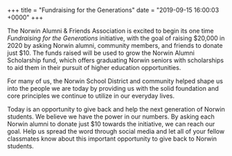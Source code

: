 +++
title = "Fundraising for the Generations"
date = "2019-09-15 16:00:03 +0000"
+++

The Norwin Alumni & Friends Association is excited to begin its one time *Fundraising for the Generations* initiative, with the goal of raising $20,000 in 2020 by asking Norwin alumni, community members, and friends to donate just $10. The funds raised will be used to grow the Norwin Alumni Scholarship fund, which offers graduating Norwin seniors with scholarships to aid them in their pursuit of higher education opportunities. 

For many of us, the Norwin School District and community helped shape us into the people we are today by providing us with the solid foundation and core principles we continue to utilize in our everyday lives.

Today is an opportunity to give back and help the next generation of Norwin students. We believe we have the power in our numbers. By asking each Norwin alumni to donate just $10 towards the initiative, we can reach our goal. Help us spread the word through social media and let all of your fellow classmates know about this important opportunity to give back to Norwin students.
